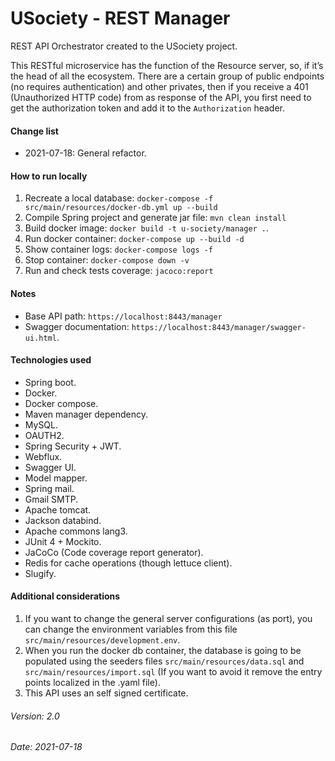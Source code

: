 # USociety - REST Manager
REST API Orchestrator created to the USociety project.

This RESTful microservice has the function of the Resource server, so, if it’s the head of all the ecosystem. There are a certain group of public endpoints (no requires authentication) and other privates, then if you receive a 401 (Unauthorized HTTP code) from as response of the API, you first need to get the authorization token and add it to the `Authorization` header.

#### Change list
- 2021-07-18: General refactor.

#### How to run locally

1. Recreate a local database: `docker-compose -f src/main/resources/docker-db.yml up --build`
1. Compile Spring project and generate jar file: `mvn clean install`
3. Build docker image: `docker build -t u-society/manager .`.
4. Run docker container: `docker-compose up --build -d`
5. Show container logs: `docker-compose logs -f`
6. Stop container: `docker-compose down -v`
7. Run and check tests coverage: `jacoco:report`

#### Notes
- Base API path: `https://localhost:8443/manager`
- Swagger documentation: `https://localhost:8443/manager/swagger-ui.html`.

#### Technologies used
- Spring boot.
- Docker.
- Docker compose.
- Maven manager dependency.
- MySQL.
- OAUTH2.
- Spring Security + JWT.
- Webflux.
- Swagger UI.
- Model mapper.
- Spring mail.
- Gmail SMTP.
- Apache tomcat.
- Jackson databind.
- Apache commons lang3.
- JUnit 4 + Mockito.
- JaCoCo (Code coverage report generator).
- Redis for cache operations (though lettuce client).
- Slugify.

#### Additional considerations
1. If you want to change the general server configurations (as port), you can change the environment variables from this file `src/main/resources/development.env`.
2. When you run the docker db container, the database is going to be populated using the seeders files `src/main/resources/data.sql` and `src/main/resources/import.sql` (If you want to avoid it remove the entry points localized in the .yaml file).
3. This API uses an self signed certificate.  

###### Version: 2.0
###### Date: 2021-07-18
